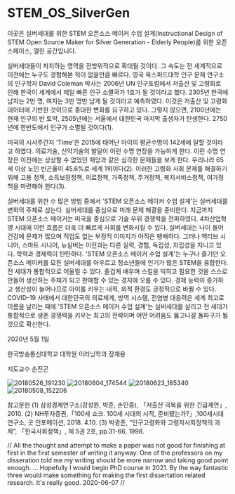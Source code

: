 # STEM_OS_SilverGen
이곳은 실버세대를 위한 STEM 오픈소스 메이커 수업 설계(Instructional Design of STEM Open Source Maker for Silver Generation - Elderly People)를 위한 오픈 스페이스, 열린 공간입니다. 

실버세대들이 차지하는 영역을 전방위적으로 확대될 것이다. 그 속도는 전 세계적으로 이전에는 누구도 경험해본 적이 없을만큼 빠르다.
영국 옥스퍼드대학 인구 문제 연구소의 인구학자 David Coleman 박사는 2006년 UN 인구포럼에서 저출산 및 고령화로 인해 한국이 세계에서 제일 빠른 인구 소멸국가 1호가 될 것이라고 했다. 2305년 한국에 남자는 2만 명, 여자는 3만 명만 남게 될 것이라고 예측하였다. 이것은 저출산 및 고령화 데이터에 기반한 것이므로 중대한 변화를 요구하고 있다. 그렇지 않으면, 2100년에는 현재 인구의 반 토막, 2505년에는 서울에서 대한민국 마지막 출생자가 탄생한다. 2750년에 한반도에서 인구가 소멸될 것이다(1). 

미국의 시사주간지 'Time'은 2015에 태어난 아이의 평균수명이 142세에 달할 것이라고 하였다. 의료기술, 신약기술의 발달이 이런 수명 연장을 가능하게 한다.
이런 수명 연장은 이전에는 상상할 수 없었던 재앙과 같은 심각한 문제들을 보게 한다. 우리나라 65세 이상 노인 빈곤율이 45.6%로 세계 1위이다(2). 이러한 고령화 사회 문제를 해결하기 위해 고용 정책, 소득보장정책, 의료정책, 가족정책, 주거정책, 복지서비스정책, 여가정책을 마련해야 한다(3).

실버세대를 위한 수 많은 방법 중에서 'STEM 오픈소스 메이커 수업 설계'는 실버세대를 변화의 주체로 삼는다. 실버세대를 중심으로 미래 문제 해결을 준비한다. 지금까지 STEM 오픈소스 메이커는 미국을 중심으로 기술 우위 경쟁력을 전파하였다. 4차산업혁명 시대에 이런 흐름은 더욱 더 빠르게 사회를 변화시킬 수 있다. 실버세대는 나이 들어 건강에 문제가 많으며 직업도 없는 부정적 이미지가 아직은 팽배하다. 그러나 액티브 시니어, 스마트 시니어, 뉴실버는 이전과는 다른 실력, 경험, 독립성, 자립성을 지니고 있다. 학력과 경제력이 탄탄하다. 'STEM 오픈소스 메이커 수업 설계'는 누구나 즐기던 오픈소스 메이커를 모든 실버세대를 아우르고 청소년들에 인기가 많은 STEM을 융합한다. 전 세대가 통합적으로 어울릴 수 있다. 즐겁게 배우며 스킬을 익히고 필요한 것을 스스로 만들어 생산하는 주체가 되고 판매할 수 있는 경지에 오를 수 있다. 경제 능력이 증가하고 생산성이 늘어나므로 아이를 키우는 내적, 외적 환경도 긍정적으로 바뀔 수 있다. COVID-19 사태에서 대한민국의 의료체계, 방역 시스템, 전염병 대응력은 세계 최고로 이름을 날리는 때에 'STEM 오픈소스 메이커 수업 설계'는 실버세대를 살리고 전 세대가 통합적으로 생존 경쟁력을 키우는 최고의 전략이며 어떤 어려움도 뚫고나갈 돌파구가 될 것으로 확신한다.


2020년 5월 1일

한국방송통신대학교 대학원 이러닝학과 장재용

지도교수 손진곤


![20180526_191230](https://user-images.githubusercontent.com/5047309/50425424-078a8000-08b9-11e9-826b-4186a96bdf63.jpg)
![20180604_174544](https://user-images.githubusercontent.com/5047309/50425425-078a8000-08b9-11e9-9e49-7f2d218d61ed.jpg)
![20180623_185340](https://user-images.githubusercontent.com/5047309/50425426-08231680-08b9-11e9-84ee-e73b13e6f453.jpg)
![20180508_152206](https://user-images.githubusercontent.com/5047309/50425428-08231680-08b9-11e9-907e-95d606aec897.jpg)



참고문헌
(1) 삼성경제연구소(강성원, 박준, 손민중), 「저출산 극복을 위한 긴급제언」, 2010.
(2) NH투자증권,「100세 쇼크. 100세 시대의 시작, 준비됐는가?」,100세시대연구소, 굿 인포메이션, 2018. 4.10.
(3) 박광준, “인구고령화와 고령자사회정책의 과제”, 「한국사회정책」, 제 5권 2호, pp.31-66, 1998.

// All the thought and attempt to make a paper was not good for finishing at first in the first semester of writing it anyway. One of the professors on my disseration told me my writing should be more narrow and taking good point enough. ... Hopefully I would begin PhD course in 2021. By the way fantastic three would make something for making the first dissertation related research. It's really good. 2020-06-07 //
